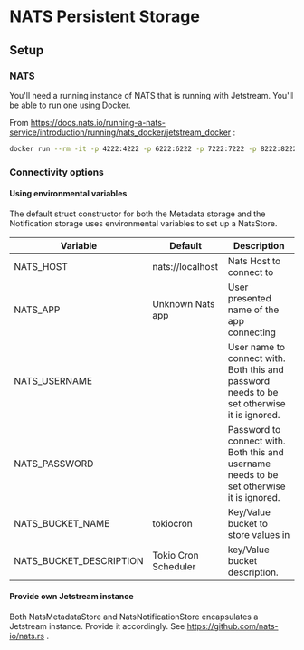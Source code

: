 # NATS Persistent Storage

## Setup

### NATS
You'll need a running instance of NATS that is running with Jetstream. You'll be able to run one using Docker.

From https://docs.nats.io/running-a-nats-service/introduction/running/nats_docker/jetstream_docker :

```bash
docker run --rm -it -p 4222:4222 -p 6222:6222 -p 7222:7222 -p 8222:8222 nats -js -DV
```

### Connectivity options

#### Using environmental variables

The default struct constructor for both the Metadata storage and the Notification storage uses environmental variables to set up a NatsStore.


 Variable               | Default              | Description 
 ---------------------- | -------------------- |-------------
 NATS_HOST              | nats://localhost     | Nats Host to connect to
 NATS_APP               | Unknown Nats app     | User presented name of the app connecting
 NATS_USERNAME          |                      | User name to connect with. Both this and password needs to be set otherwise it is ignored.
 NATS_PASSWORD          |                      | Password to connect with. Both this and username needs to be set otherwise it is ignored.
NATS_BUCKET_NAME        | tokiocron            | Key/Value bucket to store values in
NATS_BUCKET_DESCRIPTION | Tokio Cron Scheduler | key/Value bucket description.


#### Provide own Jetstream instance
Both NatsMetadataStore and NatsNotificationStore encapsulates a Jetstream instance. Provide it accordingly. See https://github.com/nats-io/nats.rs .


